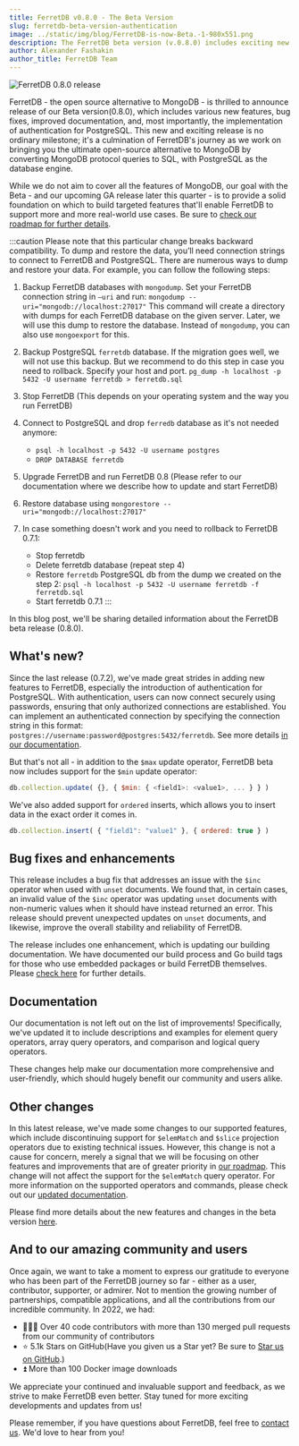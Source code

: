 ```yaml
---
title: FerretDB v0.8.0 - The Beta Version
slug: ferretdb-beta-version-authentication
image: ../static/img/blog/FerretDB-is-now-Beta.-1-980x551.png
description: The FerretDB beta version (v.0.8.0) includes exciting new features, including authentication for PostgreSQL, `$min` operator support, and much more.
author: Alexander Fashakin
author_title: FerretDB Team
---
```


![FerretDB 0.8.0 release](../static/img/blog/FerretDB-is-now-Beta.-1-980x551.png)

<!--truncate-->

FerretDB - the open source alternative to MongoDB - is thrilled to announce release of our  Beta version(0.8.0), which includes various new features, bug fixes, improved documentation, and, most importantly, the implementation of authentication for PostgreSQL.
This new and exciting release is no ordinary milestone; it's a culmination of FerretDB's journey as we work on bringing you the ultimate open-source alternative to MongoDB by converting MongoDB protocol queries to SQL, with PostgreSQL as the database engine.

While we do not aim to cover all the features of MongoDB, our goal with the Beta - and our upcoming GA release later this quarter - is to provide a solid foundation on which to build targeted features that'll enable FerretDB to support more and more real-world use cases.
Be sure to [check our roadmap for further details](https://github.com/orgs/FerretDB/projects/2).

:::caution
Please note that this particular change breaks backward compatibility.
To dump and restore the data, you’ll need connection strings to connect to FerretDB and PostgreSQL.
There are numerous ways to dump and restore your data.
For example, you can follow the following steps:

1. Backup FerretDB databases with `mongodump`.
Set your FerretDB connection string in `—uri` and run:
   `mongodump --uri="mongodb://localhost:27017"`
   This command will create a directory with dumps for each FerretDB database on the given server.
Later, we will use this dump to restore the database.
Instead of `mongodump`, you can also use `mongoexport` for this.

2. Backup PostgreSQL `ferretdb` database.
If the migration goes well, we will not use this backup.
But we recommend to do this step in case you need to rollback.
Specify your host and port.
`pg_dump -h localhost -p 5432 -U username ferretdb > ferretdb.sql`

3. Stop FerretDB (This depends on your operating system and the way you run FerretDB)

4. Connect to PostgreSQL and drop `ferredb` database as it's not needed anymore:
   * `psql -h localhost -p 5432 -U username postgres`
   * `DROP DATABASE ferretdb`

5. Upgrade FerretDB and run FerretDB 0.8 (Please refer to our documentation where we describe how to update and start FerretDB)

6. Restore database using `mongorestore --uri="mongodb://localhost:27017"`

7. In case something doesn't work and you need to rollback to FerretDB 0.7.1:
   * Stop ferretdb
   * Delete ferretdb database (repeat step 4)
   * Restore `ferretdb` PostgreSQL db from the dump we created on the step 2:  `psql -h localhost -p 5432 -U username ferretdb -f ferretdb.sql`
   * Start ferretdb 0.7.1
:::

In this blog post, we'll be sharing detailed information about the FerretDB beta release (0.8.0).

## What's new?

Since the last release (0.7.2), we've made great strides in adding new features to FerretDB, especially the introduction of authentication for PostgreSQL.
With authentication, users can now connect securely using passwords, ensuring that only authorized connections are established.
You can implement an authenticated connection by specifying the connection string in this format: `postgres://username:password@postgres:5432/ferretdb`.
See more details [in our documentation](https://docs.ferretdb.io/security/#authentication).

But that's not all - in addition to the `$max` update operator, FerretDB beta now includes support for the `$min` update operator:

```js
db.collection.update( {}, { $min: { <field1>: <value1>, ... } } )
```

We've also added support for `ordered` inserts, which allows you to insert data in the exact order it comes in.

```js
db.collection.insert( { "field1": "value1" }, { ordered: true } )
```

## Bug fixes and enhancements

This release includes a bug fix that addresses an issue with the `$inc` operator when used with `unset` documents.
We found that, in certain cases, an invalid value of the `$inc` operator was updating `unset` documents with non-numeric values when it should have instead returned an error.
This release should prevent unexpected updates on `unset` documents, and likewise, improve the overall stability and reliability of FerretDB.

The release includes one enhancement, which is updating our building documentation.
We have documented our build process and Go build tags for those who use embedded packages or build FerretDB themselves.
Please [check here](https://github.com/FerretDB/FerretDB/blob/main/README.md#building-and-packaging) for further details.

## Documentation

Our documentation is not left out on the list of improvements!
Specifically, we've updated it to include descriptions and examples for element query operators, array query operators, and comparison and logical query operators.

These changes help make our documentation more comprehensive and user-friendly, which should hugely benefit our community and users alike.

## Other changes

In this latest release, we've made some changes to our supported features, which include discontinuing support for `$elemMatch` and `$slice` projection operators due to existing technical issues.
However, this change is not a cause for concern, merely a signal that we will be focusing on other features and improvements that are of greater priority in [our roadmap](https://github.com/orgs/FerretDB/projects/2).
This change will not affect the support for the `$elemMatch` query operator.
For more information on the supported operators and commands, please check out our [updated documentation](https://docs.ferretdb.io/reference/supported_commands/).

Please find more details about the new features and changes in the beta version [here](https://github.com/FerretDB/FerretDB/releases/tag/v0.8.0).

## And to our amazing community and users

Once again, we want to take a moment to express our gratitude to everyone who has been part of the FerretDB journey so far - either as a user, contributor, supporter, or admirer.
Not to mention the growing number of partnerships, compatible applications, and all the contributions from our incredible community.
In 2022, we had:

* 👨🏻‍💻 Over 40 code contributors with more than 130 merged pull requests from our community of contributors
* ⭐️ 5.1k Stars on GitHub(Have you given us a Star yet? Be sure to [Star us on GitHub](https://github.com/FerretDB/FerretDB).)
* ⏫ More than 100 Docker image downloads

We appreciate your continued and invaluable support and feedback, as we strive to make FerretDB even better.
Stay tuned for more exciting developments and updates from us!

Please remember, if you have questions about FerretDB, feel free to [contact us](https://docs.ferretdb.io/intro/#community).
We'd love to hear from you!

